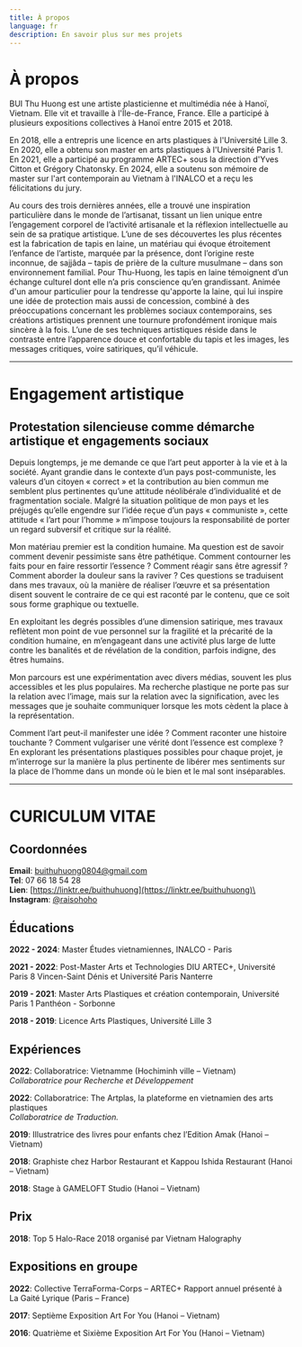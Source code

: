 ```yaml
---
title: À propos
language: fr
description: En savoir plus sur mes projets
---
```

# À propos

BUI Thu Huong est une artiste plasticienne et multimédia née à Hanoï, Vietnam.
Elle vit et travaille à l'Île-de-France, France.
Elle a participé à plusieurs expositions collectives à Hanoï entre 2015 et 2018.

En 2018, elle a entrepris une licence en arts plastiques à l'Université Lille 3.
En 2020, elle a obtenu son master en arts plastiques à l'Université Paris 1.
En 2021, elle a participé au programme ARTEC+ sous la direction d'Yves Citton
et Grégory Chatonsky.
En 2024, elle a soutenu son mémoire de master sur l'art contemporain au Vietnam
à l'INALCO et a reçu les félicitations du jury. 

Au cours des trois dernières années, elle a trouvé une inspiration particulière
dans le monde de l’artisanat, tissant un lien unique entre l’engagement corporel
de l’activité artisanale et la réflexion intellectuelle au sein de sa pratique
artistique. L’une de ses découvertes les plus récentes est la fabrication de
tapis en laine, un matériau qui évoque étroitement l’enfance de l’artiste,
marquée par la présence, dont l’origine reste inconnue, de sajjâda – tapis de
prière de la culture musulmane – dans son environnement familial. Pour Thu-Huong,
les tapis en laine témoignent d’un échange culturel dont elle n’a pris conscience
qu’en grandissant. Animée d'un amour particulier pour la tendresse qu'apporte la
laine, qui lui inspire une idée de protection mais aussi de concession, combiné à
des préoccupations concernant les problèmes sociaux contemporains, ses créations
artistiques prennent une tournure profondément ironique mais sincère à la fois.
L’une de ses techniques artistiques réside dans le contraste entre l’apparence
douce et confortable du tapis et les images, les messages critiques, voire 
satiriques, qu’il véhicule.

---

# Engagement artistique
## Protestation silencieuse comme démarche artistique et engagements sociaux

Depuis longtemps, je me demande ce que l’art peut apporter à la vie et à la
société. Ayant grandie dans le contexte d’un pays post-communiste, les valeurs
d’un citoyen « correct » et la contribution au bien commun me semblent plus
pertinentes qu’une attitude néolibérale d’individualité et de fragmentation
sociale. Malgré la situation politique de mon pays et les préjugés qu’elle
engendre sur l’idée reçue d’un pays « communiste », cette attitude « l’art pour
l’homme » m’impose toujours la responsabilité de porter un regard subversif et
critique sur la réalité.

Mon matériau premier est la condition humaine. Ma question est de savoir comment
devenir pessimiste sans être pathétique. Comment contourner les faits pour en
faire ressortir l’essence ? Comment réagir sans être agressif ? Comment aborder
la douleur sans la raviver ? Ces questions se traduisent dans mes travaux, où la
manière de réaliser l’œuvre et sa présentation disent souvent le contraire de ce
qui est raconté par le contenu, que ce soit sous forme graphique ou textuelle. 

En exploitant les degrés possibles d’une dimension satirique, mes travaux
reflètent mon point de vue personnel sur la fragilité et la précarité de la
condition humaine, en m’engageant dans une activité plus large de lutte contre
les banalités et de révélation de la condition, parfois indigne, des êtres
humains. 

Mon parcours est une expérimentation avec divers médias, souvent les plus
accessibles et les plus populaires. Ma recherche plastique ne porte pas sur la
relation avec l’image, mais sur la relation avec la signification, avec les
messages que je souhaite communiquer lorsque les mots cèdent la place à la
représentation. 

Comment l’art peut-il manifester une idée ? Comment raconter une histoire
touchante ? Comment vulgariser une vérité dont l’essence est complexe ? En
explorant les présentations plastiques possibles pour chaque projet, je
m’interroge sur la manière la plus pertinente de libérer mes sentiments sur la
place de l’homme dans un monde où le bien et le mal sont inséparables.

---

# CURICULUM VITAE

## Coordonnées

**Email**: [buithuhuong0804@gmail.com](mailto:buithuhuong0804@gmail.com)\
**Tel**: 07 66 18 54 28\
**Lien**: [https://linktr.ee/buithuhuong](https://linktr.ee/buithuhuong)\
**Instagram**: [@raisohoho](https://www.instagram.com/raisohoho/)

## Éducations

**2022 - 2024**: Master Études vietnamiennes, INALCO - Paris

**2021 - 2022**: Post-Master Arts et Technologies DIU ARTEC+, Université Paris 8
Vincen-Saint Dénis et Université Paris Nanterre

**2019 - 2021**: Master Arts Plastiques et création contemporain, Université Paris 1
Panthéon - Sorbonne

**2018 - 2019**: Licence Arts Plastiques, Université Lille 3

## Expériences

**2022**: Collaboratrice: Vietnamme (Hochiminh ville – Vietnam)\
*Collaboratrice pour Recherche et Développement*

**2022**: Collaboratrice: The Artplas, la plateforme en vietnamien des arts plastiques\
*Collaboratrice de Traduction.*

**2019**: Illustratrice des livres pour enfants chez l’Edition Amak (Hanoi – Vietnam)

**2018**: Graphiste chez Harbor Restaurant et Kappou Ishida Restaurant (Hanoi – Vietnam)

**2018**: Stage à GAMELOFT Studio (Hanoi – Vietnam) 

## Prix

**2018**: Top 5 Halo-Race 2018 organisé par Vietnam Halography 

## Expositions en groupe

**2022**: Collective TerraForma-Corps – ARTEC+ Rapport annuel présenté à La Gaité
Lyrique (Paris – France)

**2017**: Septième Exposition Art For You (Hanoi – Vietnam)

**2016**: Quatrième et Sixième Exposition Art For You (Hanoi – Vietnam)
